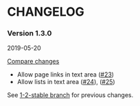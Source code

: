 # CHANGELOG


### Version 1.3.0

2019-05-20

[Compare changes](https://github.com/codevise/pageflow-text-page/compare/1-2-stable...v1.3.0)

- Allow page links in text area
  ([#23](https://github.com/codevise/pageflow-text-page/pull/23))
- Allow lists in text area
  ([#24](https://github.com/codevise/pageflow-text-page/pull/24)),
  ([#25](https://github.com/codevise/pageflow-text-page/pull/25))

See
[1-2-stable branch](https://github.com/codevise/pageflow-text-page/blob/1-2-stable/CHANGELOG.md)
for previous changes.
